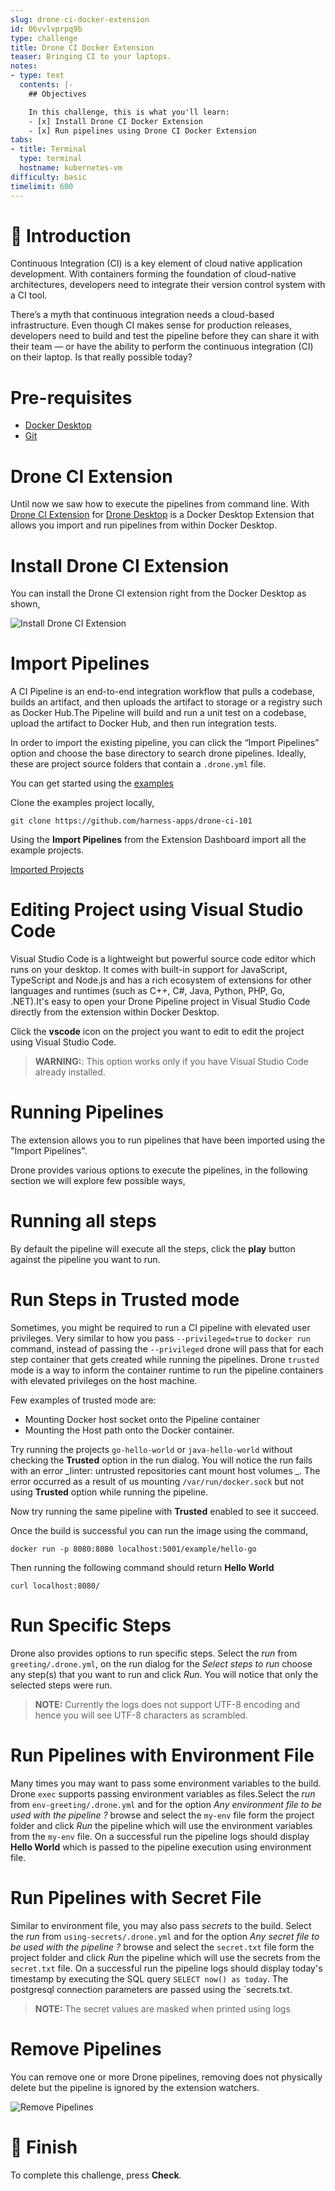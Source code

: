 ```yaml
---
slug: drone-ci-docker-extension
id: 06vvlvprpq9b
type: challenge
title: Drone CI Docker Extension
teaser: Bringing CI to your laptops.
notes:
- type: text
  contents: |-
    ## Objectives

    In this challenge, this is what you'll learn:
    - [x] Install Drone CI Docker Extension
    - [x] Run pipelines using Drone CI Docker Extension
tabs:
- title: Terminal
  type: terminal
  hostname: kubernetes-vm
difficulty: basic
timelimit: 600
---
```


👋 Introduction
===============

Continuous Integration (CI) is a key element of cloud native application development. With containers forming the foundation of cloud-native architectures, developers need to integrate their version control system with a CI tool.

There’s a myth that continuous integration needs a cloud-based infrastructure. Even though CI makes sense for production releases, developers need to build and test the pipeline before they can share it with their team — or have the ability to perform the continuous integration (CI) on their laptop. Is that really possible today?

Pre-requisites
===============

* [Docker Desktop](https://www.docker.com/products/docker-desktop/)
* [Git](https://git-scm.org/)

Drone CI Extension
==================

Until now we saw how to execute the pipelines from command line. With [Drone CI Extension](https://hub.docker.com/extensions/drone/drone-ci-docker-extension) for [Drone Desktop](https://docs.docker.com/desktop/extensions/) is a Docker Desktop Extension that allows you import and run pipelines from within Docker Desktop.

Install Drone CI Extension
==========================

You can install the Drone CI extension right from the Docker Desktop as shown,

![Install Drone CI Extension](../assets/install-drone-ci-extn.gif)

Import Pipelines
================

A CI Pipeline is an end-to-end integration workflow that pulls a codebase, builds an artifact, and then uploads the artifact to storage or a registry such as Docker Hub.The Pipeline will build and run a unit test on a codebase, upload the artifact to Docker Hub, and then run integration tests.

In order to import the existing pipeline, you can click the “Import Pipelines” option and choose the base directory to search drone pipelines. Ideally, these are project source folders that contain a `.drone.yml` file.

You can get started using the [examples](https://github.com/harness-apps/drone-ci-101-examples)

Clone the examples project locally,

```shell
git clone https://github.com/harness-apps/drone-ci-101
```

Using the **Import Pipelines** from the Extension Dashboard import all the example projects.

[Imported Projects](../assets/imported_examples.png)

Editing Project using Visual Studio Code
========================================

Visual Studio Code is a lightweight but powerful source code editor which runs on your desktop. It comes with built-in support for JavaScript, TypeScript and Node.js and has a rich ecosystem of extensions for other languages and runtimes (such as C++, C#, Java, Python, PHP, Go, .NET).It's easy to open your Drone Pipeline project in Visual Studio Code directly from the extension within Docker Desktop.

Click the **vscode** icon on the project you want to edit to edit the project using Visual Studio Code.

> **WARNING:**: This option works only if you have Visual Studio Code already installed.

Running Pipelines
==================

The extension allows you to run pipelines that have been imported using the "Import Pipelines".

Drone provides various options to execute the pipelines, in the following section we will explore few possible ways,

Running all steps
==================

By default the pipeline will execute all the steps, click the **play** button against the pipeline you want to run.

Run Steps in Trusted mode
=========================

Sometimes, you might be required to run a CI pipeline with elevated user privileges. Very similar to how you pass `--privileged=true` to `docker run` command, instead of passing the `--privileged` drone will pass that for each step container that gets created while running the pipelines.
Drone `trusted` mode is a way to inform the container runtime to run the pipeline containers with elevated privileges on the host machine.

Few examples of trusted mode are:

* Mounting Docker host socket onto the Pipeline container
* Mounting the Host path onto the Docker container.

Try running the projects `go-hello-world` or `java-hello-world` without checking the **Trusted** option in the run dialog. You will notice the run fails with an error _linter: untrusted repositories cant mount host volumes _. The error occurred as a result of us mounting `/var/run/docker.sock` but not using **Trusted** option while running the pipeline.

Now try running the same pipeline with **Trusted** enabled to see it succeed.

Once the build is successful you can run the image using the command,

```shell
docker run -p 8080:8080 localhost:5001/example/hello-go
```

Then running the following command should return **Hello World**

```shell
curl localhost:8080/
```

Run Specific Steps
==================

Drone also provides options to run specific steps. Select the *run* from `greeting/.drone.yml`, on the run dialog for the *Select steps to run*  choose any step(s) that you want to run and click *Run*. You will notice that only the selected steps were run.

>**NOTE:** Currently the logs does not support UTF-8 encoding and hence you will see UTF-8 characters as scrambled.

Run Pipelines with Environment File
===================================

Many times you may want to pass some environment variables to the build. Drone `exec` supports passing environment variables as files.Select the *run* from `env-greeting/.drone.yml` and for the option *Any environment file to be used with the pipeline ?* browse and select the `my-env` file form the project folder and click *Run* the pipeline which will use the environment variables from the `my-env` file. On a successful run the pipeline logs should display **Hello World** which is passed to the pipeline execution using environment file.

Run Pipelines with Secret File
==============================

Similar to environment file, you may also pass *secrets* to the build. Select the *run* from `using-secrets/.drone.yml` and for the option *Any secret file to be used with the pipeline ?* browse and select the `secret.txt` file form the project folder and click *Run* the pipeline which will use the secrets from the `secret.txt` file. On a successful run the pipeline logs should display today's timestamp by executing the SQL query `SELECT now() as today`. The postgresql connection parameters are passed using the `secrets.txt.

>**NOTE:** The secret values are masked when printed using logs

Remove Pipelines
================

You can remove one or more Drone pipelines, removing does not physically delete but the pipeline is ignored by the extension watchers.

![Remove Pipelines](../assets/drone_desktop_feature_remove_pipelines.gif)

🏁 Finish
=========

To complete this challenge, press **Check**.
